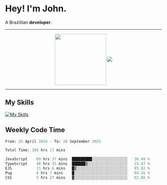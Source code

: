 # Hey! I'm John.

A Brazillian **developer**.

---

<p align="center">
  <img align="center" src="https://github-readme-stats.vercel.app/api?username=joaoiacillo&show_icons=true&locale=en" height="165" />
  <img align="center" src="https://github-readme-stats.vercel.app/api/top-langs/?username=anuraghazra&layout=compact" />
</p>

---

## My Skills

[![My Skills](https://skillicons.dev/icons?i=js,html,css,bootstrap,py,mysql,bash,linux,git,github,vscode,gamemakerstudio)](https://skillicons.dev)

## Weekly Code Time

<!--START_SECTION:waka-->

```python
From: 25 April 2024 - To: 28 September 2025

Total Time: 186 hrs 17 mins

JavaScript    69 hrs 37 mins  █████████░░░░░░░░░░░░░░░░   36.49 %
TypeScript    48 hrs 35 mins  ██████▒░░░░░░░░░░░░░░░░░░   25.47 %
EJS           11 hrs 6 mins   █▒░░░░░░░░░░░░░░░░░░░░░░░   05.82 %
Pug           8 hrs 7 mins    █░░░░░░░░░░░░░░░░░░░░░░░░   04.26 %
CSS           5 hrs 27 mins   ▓░░░░░░░░░░░░░░░░░░░░░░░░   02.86 %
```

<!--END_SECTION:waka-->
